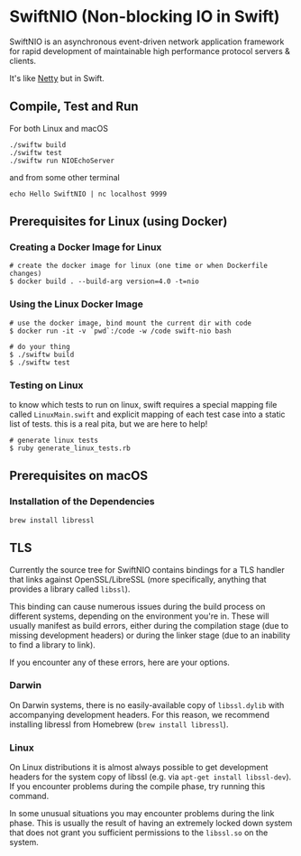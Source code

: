 # SwiftNIO (Non-blocking IO in Swift)

SwiftNIO is an asynchronous event-driven network application framework
for rapid development of maintainable high performance protocol servers & clients.

It's like [Netty](https://netty.io) but in Swift.



## Compile, Test and Run

For both Linux and macOS

    ./swiftw build
    ./swiftw test
    ./swiftw run NIOEchoServer

and from some other terminal

    echo Hello SwiftNIO | nc localhost 9999

## Prerequisites for Linux (using Docker)

### Creating a Docker Image for Linux

```
# create the docker image for linux (one time or when Dockerfile changes)
$ docker build . --build-arg version=4.0 -t=nio
```

### Using the Linux Docker Image

```
# use the docker image, bind mount the current dir with code
$ docker run -it -v `pwd`:/code -w /code swift-nio bash
```

```
# do your thing
$ ./swiftw build
$ ./swiftw test
```

### Testing on Linux

to know which tests to run on linux, swift requires a special mapping file called `LinuxMain.swift` and explicit mapping of each test case into a static list of tests. this is a real pita, but we are here to help!

```
# generate linux tests
$ ruby generate_linux_tests.rb
```


## Prerequisites on macOS

### Installation of the Dependencies

    brew install libressl


## TLS

Currently the source tree for SwiftNIO contains bindings for a TLS handler that links against OpenSSL/LibreSSL (more specifically, anything that provides a library called `libssl`).

This binding can cause numerous issues during the build process on different systems, depending on the environment you're in. These will usually manifest as build errors, either during the compilation stage (due to missing development headers) or during the linker stage (due to an inability to find a library to link).

If you encounter any of these errors, here are your options.

### Darwin

On Darwin systems, there is no easily-available copy of `libssl.dylib` with accompanying development headers. For this reason, we recommend installing libressl from Homebrew (`brew install libressl`).

### Linux

On Linux distributions it is almost always possible to get development headers for the system copy of libssl (e.g. via `apt-get install libssl-dev`). If you encounter problems during the compile phase, try running this command.

In some unusual situations you may encounter problems during the link phase. This is usually the result of having an extremely locked down system that does not grant you sufficient permissions to the `libssl.so` on the system.
